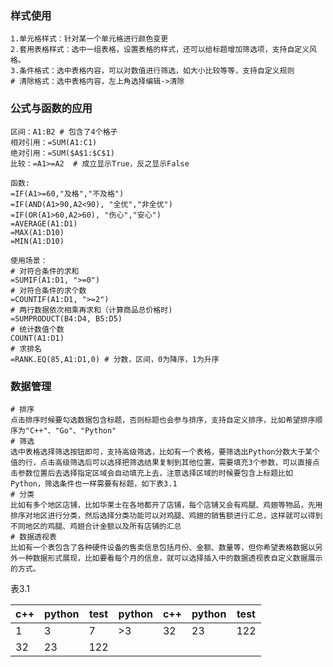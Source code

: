 ### 样式使用

~~~shell
1.单元格样式：针对某一个单元格进行颜色变更
2.套用表格样式：选中一组表格，设置表格的样式，还可以给标题增加筛选项，支持自定义风格。
3.条件格式：选中表格内容，可以对数值进行筛选，如大小比较等等，支持自定义规则
# 清除格式：选中表格内容，左上角选择编辑->清除
~~~

### 公式与函数的应用

~~~shell
区间：A1:B2 # 包含了4个格子
相对引用：=SUM(A1:C1) 
绝对引用：=SUM($A$1:$C$1)
比较：=A1>=A2  # 成立显示True，反之显示False

函数:
=IF(A1>=60,"及格","不及格")
=IF(AND(A1>90,A2<90), "全优","非全优")
=IF(OR(A1>60,A2>60), "伤心","安心")
=AVERAGE(A1:D1)
=MAX(A1:D10)
=MIN(A1:D10)

使用场景：
# 对符合条件的求和
=SUMIF(A1:D1, ">=0")
# 对符合条件的求个数
=COUNTIF(A1:D1, ">=2")
# 两行数据依次相乘再求和（计算商品总价格时)
=SUMPRODUCT(B4:D4, B5:D5)
# 统计数值个数
COUNT(A1:D1)
# 求排名
=RANK.EQ(85,A1:D1,0) # 分数，区间，0为降序，1为升序
~~~

### 数据管理

~~~ shell
# 排序
点击排序时候要勾选数据包含标题，否则标题也会参与排序，支持自定义排序，比如希望排序顺序为"C++"、"Go"、"Python"
# 筛选
选中表格选择筛选按钮即可，支持高级筛选，比如有一个表格，要筛选出Python分数大于某个值的行，点击高级筛选后可以选择把筛选结果复制到其他位置，需要填充3个参数，可以直接点击参数位置后去选择指定区域会自动填充上去，注意选择区域的时候要包含上标题比如Python，筛选条件也一样需要有标题，如下表3.1
# 分类
比如有多个地区店铺，比如华莱士在各地都开了店铺，每个店铺又会有鸡腿、鸡翅等物品，先用排序对地区进行分类，然后选择分类功能可以对鸡腿、鸡翅的销售额进行汇总，这样就可以得到不同地区的鸡腿、鸡翅合计金额以及所有店铺的汇总
# 数据透视表
比如有一个表包含了各种硬件设备的售卖信息包括月份、金额、数量等，但你希望表格数据以另外一种数据形式展现，比如要看每个月的信息，就可以选择插入中的数据透视表自定义数据展示的方式。
~~~



表3.1

| c++  | python | test | python | c++  | python | test |
| ---- | ------ | ---- | ------ | ---- | ------ | ---- |
| 1    | 3      | 7    | >3     | 32   | 23     | 122  |
| 32   | 23     | 122  |        |      |        |      |